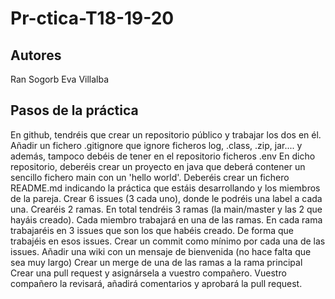 # Pr-ctica-T18-19-20

## Autores
Ran Sogorb
Eva Villalba

## Pasos de la práctica
En github, tendréis que crear un repositorio público y trabajar los dos en él.
Añadir un fichero .gitignore que ignore ficheros log, .class, .zip, jar.... y además, tampoco debéis de tener en el repositorio ficheros .env
En dicho repositorio, deberéis crear un proyecto en java que deberá contener un sencillo fichero main con un 'hello world'.
Deberéis crear un fichero README.md  indicando la práctica que estáis desarrollando y los miembros de la pareja.
Crear 6 issues (3 cada uno), donde le podréis una label a cada una.
Crearéis 2 ramas. En total tendréis 3 ramas (la main/master y las 2 que hayáis creado).
Cada  miembro  trabajará en una de las ramas.
En cada rama trabajaréis en 3 issues que son los que habéis creado. De forma que trabajéis en esos issues.
Crear un commit como mínimo por cada una de las issues.
Añadir una wiki con un mensaje de bienvenida (no hace falta que sea muy largo)
Crear un merge de una de las ramas a la rama principal
Crear una pull request y asignársela a vuestro compañero. Vuestro compañero la revisará, añadirá comentarios y aprobará la pull request.
